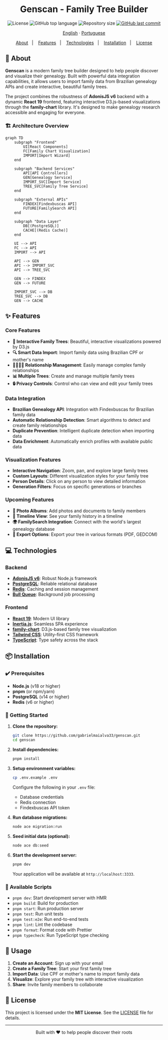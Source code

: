 <h1 align="center">
  Genscan - Family Tree Builder
</h1>

<p align="center">
  <img src="https://img.shields.io/github/license/gabrielmaialva33/genscan?color=00b8d3&style=flat-square" alt="License" />
  <img src="https://img.shields.io/github/languages/top/gabrielmaialva33/genscan?style=flat-square" alt="GitHub top language" >
  <img src="https://img.shields.io/github/repo-size/gabrielmaialva33/genscan?style=flat-square" alt="Repository size" >
  <a href="https://github.com/gabrielmaialva33/genscan/commits/main">
    <img src="https://img.shields.io/github/last-commit/gabrielmaialva33/genscan?style=flat-square" alt="GitHub last commit" >
  </a>
</p>

<p align="center">
    <a href="README.md">English</a>
    ·
    <a href="README-pt.md">Portuguese</a>
</p>

<p align="center">
  <a href="#bookmark-about">About</a>&nbsp;&nbsp;&nbsp;|&nbsp;&nbsp;&nbsp;
  <a href="#sparkles-features">Features</a>&nbsp;&nbsp;&nbsp;|&nbsp;&nbsp;&nbsp;
  <a href="#computer-technologies">Technologies</a>&nbsp;&nbsp;&nbsp;|&nbsp;&nbsp;&nbsp;
  <a href="#package-installation">Installation</a>&nbsp;&nbsp;&nbsp;|&nbsp;&nbsp;&nbsp;
  <a href="#memo-license">License</a>
</p>

## :bookmark: About

**Genscan** is a modern family tree builder designed to help people discover and visualize their genealogy. Built with powerful data integration capabilities, it allows users to import family data from Brazilian genealogy APIs and create interactive, beautiful family trees.

The project combines the robustness of **AdonisJS v6** backend with a dynamic **React 19** frontend, featuring interactive D3.js-based visualizations through the **family-chart** library. It's designed to make genealogy research accessible and engaging for everyone.

### 🏗️ Architecture Overview

```mermaid
graph TD
    subgraph "Frontend"
        UI[React Components]
        FC[Family Chart Visualization]
        IMPORT[Import Wizard]
    end

    subgraph "Backend Services"
        API[API Controllers]
        GEN[Genealogy Service]
        IMPORT_SVC[Import Service]
        TREE_SVC[Family Tree Service]
    end

    subgraph "External APIs"
        FINDEX[Findexbuscas API]
        FUTURE[FamilySearch API]
    end

    subgraph "Data Layer"
        DB[(PostgreSQL)]
        CACHE[(Redis Cache)]
    end

    UI --> API
    FC --> API
    IMPORT --> API
    
    API --> GEN
    API --> IMPORT_SVC
    API --> TREE_SVC
    
    GEN --> FINDEX
    GEN --> FUTURE
    
    IMPORT_SVC --> DB
    TREE_SVC --> DB
    GEN --> CACHE
```

## :sparkles: Features

### Core Features
- **🌳 Interactive Family Trees**: Beautiful, interactive visualizations powered by D3.js
- **🔍 Smart Data Import**: Import family data using Brazilian CPF or mother's name
- **👨‍👩‍👧‍👦 Relationship Management**: Easily manage complex family relationships
- **📊 Multiple Trees**: Create and manage multiple family trees
- **🔒 Privacy Controls**: Control who can view and edit your family trees

### Data Integration
- **Brazilian Genealogy API**: Integration with Findexbuscas for Brazilian family data
- **Automatic Relationship Detection**: Smart algorithms to detect and create family relationships
- **Duplicate Prevention**: Intelligent duplicate detection when importing data
- **Data Enrichment**: Automatically enrich profiles with available public data

### Visualization Features
- **Interactive Navigation**: Zoom, pan, and explore large family trees
- **Custom Layouts**: Different visualization styles for your family tree
- **Person Details**: Click on any person to view detailed information
- **Generation Filters**: Focus on specific generations or branches

### Upcoming Features
- **📸 Photo Albums**: Add photos and documents to family members
- **📅 Timeline View**: See your family history in a timeline
- **🌍 FamilySearch Integration**: Connect with the world's largest genealogy database
- **📄 Export Options**: Export your tree in various formats (PDF, GEDCOM)

## :computer: Technologies

### Backend
- **[AdonisJS v6](https://adonisjs.com/)**: Robust Node.js framework
- **[PostgreSQL](https://www.postgresql.org/)**: Reliable relational database
- **[Redis](https://redis.io/)**: Caching and session management
- **[Bull Queue](https://github.com/OptimalBits/bull)**: Background job processing

### Frontend
- **[React 19](https://react.dev/)**: Modern UI library
- **[Inertia.js](https://inertiajs.com/)**: Seamless SPA experience
- **[family-chart](https://github.com/donatso/family-chart)**: D3.js-based family tree visualization
- **[Tailwind CSS](https://tailwindcss.com/)**: Utility-first CSS framework
- **[TypeScript](https://www.typescriptlang.org/)**: Type safety across the stack

## :package: Installation

### ✔️ Prerequisites

- **Node.js** (v18 or higher)
- **pnpm** (or npm/yarn)
- **PostgreSQL** (v14 or higher)
- **Redis** (v6 or higher)

### 🚀 Getting Started

1. **Clone the repository:**

   ```sh
   git clone https://github.com/gabrielmaialva33/genscan.git
   cd genscan
   ```

2. **Install dependencies:**

   ```sh
   pnpm install
   ```

3. **Setup environment variables:**

   ```sh
   cp .env.example .env
   ```

   Configure the following in your `.env` file:
   - Database credentials
   - Redis connection
   - Findexbuscas API token

4. **Run database migrations:**

   ```sh
   node ace migration:run
   ```

5. **Seed initial data (optional):**

   ```sh
   node ace db:seed
   ```

6. **Start the development server:**
   ```sh
   pnpm dev
   ```
   
   Your application will be available at `http://localhost:3333`.

### 📜 Available Scripts

- `pnpm dev`: Start development server with HMR
- `pnpm build`: Build for production
- `pnpm start`: Run production server
- `pnpm test`: Run unit tests
- `pnpm test:e2e`: Run end-to-end tests
- `pnpm lint`: Lint the codebase
- `pnpm format`: Format code with Prettier
- `pnpm typecheck`: Run TypeScript type checking

## :rocket: Usage

1. **Create an Account**: Sign up with your email
2. **Create a Family Tree**: Start your first family tree
3. **Import Data**: Use CPF or mother's name to import family data
4. **Visualize**: Explore your family tree with interactive visualization
5. **Share**: Invite family members to collaborate

## :memo: License

This project is licensed under the **MIT License**. See the [LICENSE](LICENSE) file for details.

---

<p align="center">
  Built with ❤️ to help people discover their roots
</p>